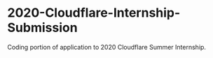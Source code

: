 # 2020-Cloudflare-Internship-Submission

Coding portion of application to 2020 Cloudflare Summer Internship.
